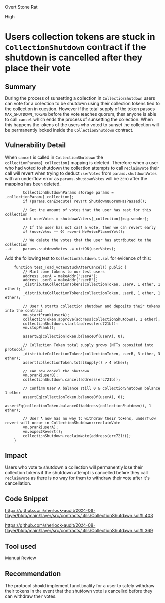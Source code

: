 Overt Stone Rat

High

# Users collection tokens are stuck in `CollectionShutdown` contract if the shutdown is cancelled after they place their vote

## Summary
During the process of sunsetting a collection in `CollectionShutdown` users can vote for a collection to be shutdown using their collection tokens tied to the collection in question. However if the total supply of the token passes `MAX_SHUTDOWN_TOKENS` before the vote reaches quorum, then anyone is able to call `cancel` which ends the process of sunsetting the collection. When this happens the tokens of the users who voted to sunset the collection will be permanently locked inside the `CollectionShutdown` contract.

## Vulnerability Detail
When `cancel` is called in `CollectionShutdown` the `collectionParams[_collection]` mapping is deleted. Therefore when a user who had voted to shutdown the collection attempts to call `reclaimVote` their call will revert when trying to deduct `userVotes` from `params.shutdownVotes` with an underflow error as `params.shutdownVotes` will be zero after the mapping has been deleted.
```solidity
        CollectionShutdownParams storage params = _collectionParams[_collection];
        if (params.canExecute) revert ShutdownQuorumHasPassed();

        // Get the amount of votes that the user has cast for this collection
        uint userVotes = shutdownVoters[_collection][msg.sender];

        // If the user has not cast a vote, then we can revert early
        if (userVotes == 0) revert NoVotesPlacedYet();

        // We delete the votes that the user has attributed to the collection
-->     params.shutdownVotes -= uint96(userVotes);
```

Add the following test to `CollectionShutdown.t.sol` for evidence of this:
```solidity
    function test_Toad_votesStuckAfterCancel() public {
        // Mint some tokens to our test users
        address userA = makeAddr("userA");
        address userB = makeAddr("userB");
        _distributeCollectionTokens(collectionToken, userA, 1 ether, 1 ether);
        _distributeCollectionTokens(collectionToken, userB, 1 ether, 1 ether);

        // User A starts collection shutdown and deposits their tokens into the contract
        vm.startPrank(userA);
        collectionToken.approve(address(collectionShutdown), 1 ether);
        collectionShutdown.start(address(erc721b));
        vm.stopPrank();

        assertEq(collectionToken.balanceOf(userA), 0);

        // Collection Token total supply grows (NFTs deposited into protocol)
        _distributeCollectionTokens(collectionToken, userB, 3 ether, 3 ether);
        assert(collectionToken.totalSupply() > 4 ether);

        // Can now cancel the shutdown
        vm.prank(userB);
        collectionShutdown.cancel(address(erc721b));

        // Confirm User A balance still 0 & collectionShutdown balance 1 ether
        assertEq(collectionToken.balanceOf(userA), 0);
        assertEq(collectionToken.balanceOf(address(collectionShutdown)), 1 ether);

        // User A now has no way to withdraw their tokens, underflow revert will occur in CollectionShutdown::reclaimVote
        vm.prank(userA);
        vm.expectRevert();
        collectionShutdown.reclaimVote(address(erc721b));
    }
```

## Impact
Users who vote to shutdown a collection will permanently lose their collection tokens if the shutdown attempt is cancelled before they call `reclaimVote` as there is no way for them to withdraw their vote after it's cancellation.

## Code Snippet
https://github.com/sherlock-audit/2024-08-flayer/blob/main/flayer/src/contracts/utils/CollectionShutdown.sol#L403

https://github.com/sherlock-audit/2024-08-flayer/blob/main/flayer/src/contracts/utils/CollectionShutdown.sol#L369

## Tool used

Manual Review

## Recommendation
The protocol should implement functionality for a user to safely withdraw their tokens in the event that the shutdown vote is cancelled before they can withdraw their votes.